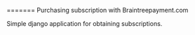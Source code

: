 =======
Purchasing subscription with Braintreepayment.com


Simple django application for obtaining subscriptions.
